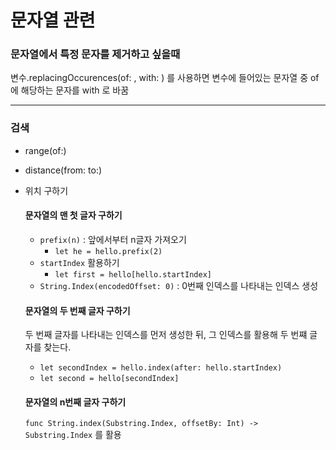 # 문자열 관련

### 문자열에서 특정 문자를 제거하고 싶을때

변수.replacingOccurences(of: , with: ) 를 사용하면 변수에 들어있는 문자열 중 of 에 해당하는 문자를 with 로 바꿈

---

### 검색

- range(of:)
- distance(from: to:)
- 위치 구하기
    
    #### 문자열의 맨 첫 글자 구하기
    
    - `prefix(n)` : 앞에서부터 n글자 가져오기
        - `let he = hello.prefix(2)`
    - `startIndex` 활용하기
        - `let first = hello[hello.startIndex]`
    - `String.Index(encodedOffset: 0)` : 0번째 인덱스를 나타내는 인덱스 생성
    
    #### 문자열의 두 번째 글자 구하기
    
    두 번째 글자를 나타내는 인덱스를 먼저 생성한 뒤, 그 인덱스를 활용해 두 번쨰 글자를 찾는다.
    
    - `let secondIndex = hello.index(after: hello.startIndex)`
    - `let second = hello[secondIndex]`
    
    #### 문자열의 n번째 글자 구하기
    
    `func String.index(Substring.Index, offsetBy: Int) -> Substring.Index` 를 활용